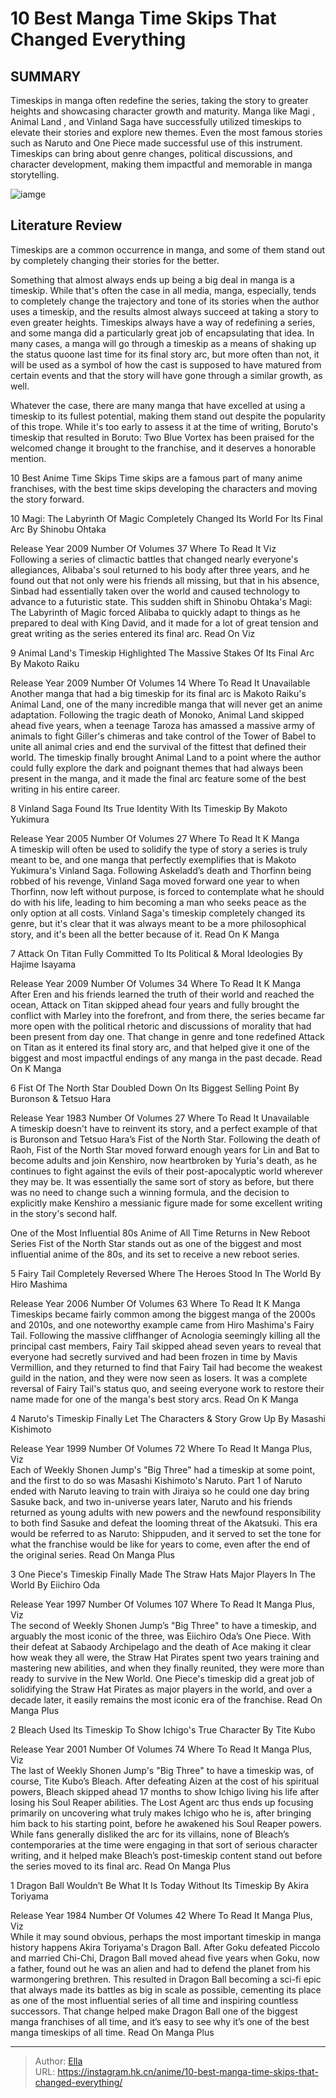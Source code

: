 # 10 Best Manga Time Skips That Changed Everything


## SUMMARY 


 Timeskips in manga often redefine the series, taking the story to greater heights and showcasing character growth and maturity. 
 Manga like 
Magi
, 
Animal Land
, and 
Vinland Saga
 have successfully utilized timeskips to elevate their stories and explore new themes. Even the most famous stories such as 
Naruto
 and 
One Piece
 made successful use of this instrument. 
 Timeskips can bring about genre changes, political discussions, and character development, making them impactful and memorable in manga storytelling. 

![iamge](https://static1.srcdn.com/wordpress/wp-content/uploads/2023/12/one-piece-animal-land-attack-on-titan.jpg)

## Literature Review

Timeskips are a common occurrence in manga, and some of them stand out by completely changing their stories for the better.




Something that almost always ends up being a big deal in manga is a timeskip. While that&#39;s often the case in all media, manga, especially, tends to completely change the trajectory and tone of its stories when the author uses a timeskip, and the results almost always succeed at taking a story to even greater heights.
Timeskips always have a way of redefining a series, and some manga did a particularly great job of encapsulating that idea. In many cases, a manga will go through a timeskip as a means of shaking up the status quoone last time for its final story arc, but more often than not, it will be used as a symbol of how the cast is supposed to have matured from certain events and that the story will have gone through a similar growth, as well.
        

Whatever the case, there are many manga that have excelled at using a timeskip to its fullest potential, making them stand out despite the popularity of this trope.
While it&#39;s too early to assess it at the time of writing, Boruto&#39;s timeskip that resulted in Boruto: Two Blue Vortex has been praised for the welcomed change it brought to the franchise, and it deserves a honorable mention. 

            
 
 10 Best Anime Time Skips 
Time skips are a famous part of many anime franchises, with the best time skips developing the characters and moving the story forward.












 








 10  Magi: The Labyrinth Of Magic Completely Changed Its World For Its Final Arc 
By Shinobu Ohtaka
        

  Release Year   2009    Number Of Volumes   37    Where To Read It   Viz    
Following a series of climactic battles that changed nearly everyone&#39;s allegiances, Alibaba&#39;s soul returned to his body after three years, and he found out that not only were his friends all missing, but that in his absence, Sinbad had essentially taken over the world and caused technology to advance to a futuristic state. This sudden shift in Shinobu Ohtaka&#39;s Magi: The Labyrinth of Magic forced Alibaba to quickly adapt to things as he prepared to deal with King David, and it made for a lot of great tension and great writing as the series entered its final arc.
Read On Viz





 9  Animal Land&#39;s Timeskip Highlighted The Massive Stakes Of Its Final Arc 
By Makoto Raiku
        

  Release Year   2009    Number Of Volumes   14    Where To Read It   Unavailable    
Another manga that had a big timeskip for its final arc is Makoto Raiku&#39;s Animal Land, one of the many incredible manga that will never get an anime adaptation. Following the tragic death of Monoko, Animal Land skipped ahead five years, when a teenage Taroza has amassed a massive army of animals to fight Giller&#39;s chimeras and take control of the Tower of Babel to unite all animal cries and end the survival of the fittest that defined their world. The timeskip finally brought Animal Land to a point where the author could fully explore the dark and poignant themes that had always been present in the manga, and it made the final arc feature some of the best writing in his entire career.





 8  Vinland Saga Found Its True Identity With Its Timeskip 
By Makoto Yukimura
        

  Release Year   2005    Number Of Volumes   27    Where To Read It   K Manga    
A timeskip will often be used to solidify the type of story a series is truly meant to be, and one manga that perfectly exemplifies that is Makoto Yukimura&#39;s Vinland Saga. Following Askeladd’s death and Thorfinn being robbed of his revenge, Vinland Saga moved forward one year to when Thorfinn, now left without purpose, is forced to contemplate what he should do with his life, leading to him becoming a man who seeks peace as the only option at all costs. Vinland Saga&#39;s timeskip completely changed its genre, but it&#39;s clear that it was always meant to be a more philosophical story, and it&#39;s been all the better because of it.
Read On K Manga





 7  Attack On Titan Fully Committed To Its Political &amp; Moral Ideologies 
By Hajime Isayama


 







  Release Year   2009    Number Of Volumes   34    Where To Read It   K Manga    
After Eren and his friends learned the truth of their world and reached the ocean, Attack on Titan skipped ahead four years and fully brought the conflict with Marley into the forefront, and from there, the series became far more open with the political rhetoric and discussions of morality that had been present from day one. That change in genre and tone redefined Attack on Titan as it entered its final story arc, and that helped give it one of the biggest and most impactful endings of any manga in the past decade.
Read On K Manga





 6  Fist Of The North Star Doubled Down On Its Biggest Selling Point 
By Buronson &amp; Tetsuo Hara
        

  Release Year   1983    Number Of Volumes   27    Where To Read It   Unavailable    
A timeskip doesn&#39;t have to reinvent its story, and a perfect example of that is Buronson and Tetsuo Hara’s Fist of the North Star. Following the death of Raoh, Fist of the North Star moved forward enough years for Lin and Bat to become adults and join Kenshiro, now heartbroken by Yuria&#39;s death, as he continues to fight against the evils of their post-apocalyptic world wherever they may be. It was essentially the same sort of story as before, but there was no need to change such a winning formula, and the decision to explicitly make Kenshiro a messianic figure made for some excellent writing in the story&#39;s second half.
            
 
 One of the Most Influential 80s Anime of All Time Returns in New Reboot Series 
Fist of the North Star stands out as one of the biggest and most influential anime of the 80s, and its set to receive a new reboot series.








 5  Fairy Tail Completely Reversed Where The Heroes Stood In The World 
By Hiro Mashima
        

  Release Year   2006    Number Of Volumes   63    Where To Read It   K Manga    
Timeskips became fairly common among the biggest manga of the 2000s and 2010s, and one noteworthy example came from Hiro Mashima&#39;s Fairy Tail. Following the massive cliffhanger of Acnologia seemingly killing all the principal cast members, Fairy Tail skipped ahead seven years to reveal that everyone had secretly survived and had been frozen in time by Mavis Vermillion, and they returned to find that Fairy Tail had become the weakest guild in the nation, and they were now seen as losers. It was a complete reversal of Fairy Tail&#39;s status quo, and seeing everyone work to restore their name made for one of the manga&#39;s best story arcs.
Read On K Manga





 4  Naruto&#39;s Timeskip Finally Let The Characters &amp; Story Grow Up 
By Masashi Kishimoto


 







  Release Year   1999    Number Of Volumes   72    Where To Read It   Manga Plus, Viz    
Each of Weekly Shonen Jump&#39;s &#34;Big Three&#34; had a timeskip at some point, and the first to do so was Masashi Kishimoto&#39;s Naruto. Part 1 of Naruto ended with Naruto leaving to train with Jiraiya so he could one day bring Sasuke back, and two in-universe years later, Naruto and his friends returned as young adults with new powers and the newfound responsibility to both find Sasuke and defeat the looming threat of the Akatsuki. This era would be referred to as Naruto: Shippuden, and it served to set the tone for what the franchise would be like for years to come, even after the end of the original series.
Read On Manga Plus





 3  One Piece&#39;s Timeskip Finally Made The Straw Hats Major Players In The World 
By Eiichiro Oda


 







  Release Year   1997    Number Of Volumes   107    Where To Read It   Manga Plus, Viz    
The second of Weekly Shonen Jump’s &#34;Big Three&#34; to have a timeskip, and arguably the most iconic of the three, was Eiichiro Oda’s One Piece. With their defeat at Sabaody Archipelago and the death of Ace making it clear how weak they all were, the Straw Hat Pirates spent two years training and mastering new abilities, and when they finally reunited, they were more than ready to survive in the New World. One Piece&#39;s timeskip did a great job of solidifying the Straw Hat Pirates as major players in the world, and over a decade later, it easily remains the most iconic era of the franchise.
Read On Manga Plus





 2  Bleach Used Its Timeskip To Show Ichigo&#39;s True Character 
By Tite Kubo
        

  Release Year   2001    Number Of Volumes   74    Where To Read It   Manga Plus, Viz    
The last of Weekly Shonen Jump&#39;s &#34;Big Three&#34; to have a timeskip was, of course, Tite Kubo’s Bleach. After defeating Aizen at the cost of his spiritual powers, Bleach skipped ahead 17 months to show Ichigo living his life after losing his Soul Reaper abilities. The Lost Agent arc thus ends up focusing primarily on uncovering what truly makes Ichigo who he is, after bringing him back to his starting point, before he awakened his Soul Reaper powers. While fans generally disliked the arc for its villains, none of Bleach’s contemporaries at the time were engaging in that sort of serious character writing, and it helped make Bleach’s post-timeskip content stand out before the series moved to its final arc.
Read On Manga Plus





 1  Dragon Ball Wouldn’t Be What It Is Today Without Its Timeskip 
By Akira Toriyama
        

  Release Year   1984    Number Of Volumes   42    Where To Read It   Manga Plus, Viz    
While it may sound obvious, perhaps the most important timeskip in manga history happens Akira Toriyama&#39;s Dragon Ball. After Goku defeated Piccolo and married Chi-Chi, Dragon Ball moved ahead five years when Goku, now a father, found out he was an alien and had to defend the planet from his warmongering brethren. This resulted in Dragon Ball becoming a sci-fi epic that always made its battles as big in scale as possible, cementing its place as one of the most influential series of all time and inspiring countless successors. That change helped make Dragon Ball one of the biggest manga franchises of all time, and it’s easy to see why it’s one of the best manga timeskips of all time.
Read On Manga Plus

---

> Author: [Ella](https://instagram.hk.cn/)  
> URL: https://instagram.hk.cn/anime/10-best-manga-time-skips-that-changed-everything/  

